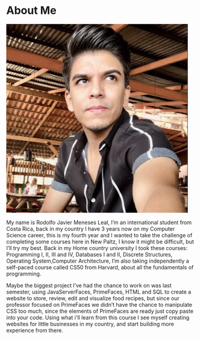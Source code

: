 # About Me

![My Image](Rodolfo.png)

My name is Rodolfo Javier Meneses Leal, I’m an international student from Costa Rica, back in my country I have 3 years now on my Computer Science career, this is my fourth year and I wanted to take the challenge of completing some courses here in New Paltz, I know it might be difficult, but I’ll try my best. Back in my Home country university I took these courses: Programming I, II, III and IV, Databases I and II, Discrete Structures, Operating System,Computer Architecture, I’m also taking independently a self-paced course called CS50 from Harvard, about all the fundamentals of programming.

Maybe the biggest project I’ve had the chance to work on was last semester, using JavaServerFaces, PrimeFaces, HTML and SQL to create a website to store, review, edit and visualize food recipes, but since our professor focused on PrimeFaces we didn’t have the chance to manipulate CSS too much, since the elements of PrimeFaces are ready just copy paste into your code. Using what i'll learn from this course I see myself creating websites for little businesses in my country, and start building more experience from there.
 